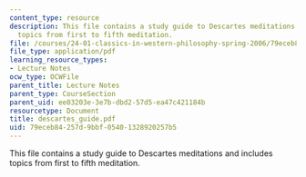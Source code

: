 ```yaml
---
content_type: resource
description: This file contains a study guide to Descartes meditations and includes
  topics from first to fifth meditation.
file: /courses/24-01-classics-in-western-philosophy-spring-2006/79eceb84257d9bbf05401328920257b5_descartes_guide.pdf
file_type: application/pdf
learning_resource_types:
- Lecture Notes
ocw_type: OCWFile
parent_title: Lecture Notes
parent_type: CourseSection
parent_uid: ee03203e-3e7b-dbd2-57d5-ea47c421184b
resourcetype: Document
title: descartes_guide.pdf
uid: 79eceb84-257d-9bbf-0540-1328920257b5
---
```

This file contains a study guide to Descartes meditations and includes topics from first to fifth meditation.

